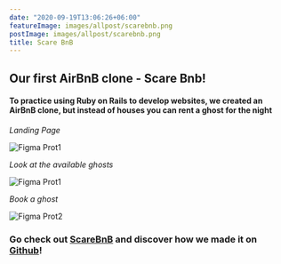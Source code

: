 ```yaml
---
date: "2020-09-19T13:06:26+06:00"
featureImage: images/allpost/scarebnb.png
postImage: images/allpost/scarebnb.png
title: Scare BnB 
---
```

## Our first AirBnB clone - Scare Bnb!

#### To practice using Ruby on Rails to develop websites, we created an AirBnB clone, but instead of houses you can rent a ghost for the night

*Landing Page*

![Figma Prot1](/images/single-blog/lp1.png)

*Look at the available ghosts*

![Figma Prot1](/images/single-blog/scare1.png)

*Book a ghost*

![Figma Prot2](/images/single-blog/scare2.png)



### Go check out [ScareBnB](http://scare-bnb.herokuapp.com/ "Find Poco a Poco Here!") and discover how we made it on [Github](https://github.com/verameanti/Scare_BnB "Find the github repository here")!